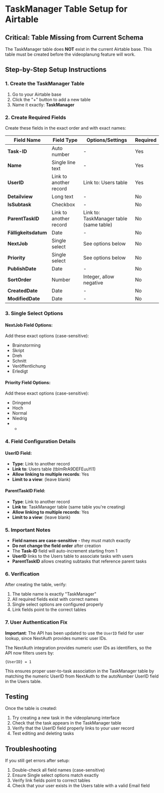 # TaskManager Table Setup for Airtable

## Critical: Table Missing from Current Schema

The TaskManager table does **NOT** exist in the current Airtable base. This table must be created before the videoplanung feature will work.

## Step-by-Step Setup Instructions

### 1. Create the TaskManager Table

1. Go to your Airtable base
2. Click the "+" button to add a new table
3. Name it exactly: **TaskManager**

### 2. Create Required Fields

Create these fields in the exact order and with exact names:

| Field Name | Field Type | Options/Settings | Required |
|------------|------------|------------------|----------|
| **Task-ID** | Auto number | - | Yes |
| **Name** | Single line text | - | Yes |
| **UserID** | Link to another record | Link to: Users table | Yes |
| **Detailview** | Long text | - | No |
| **IsSubtask** | Checkbox | - | No |
| **ParentTaskID** | Link to another record | Link to: TaskManager table (same table) | No |
| **Fälligkeitsdatum** | Date | - | No |
| **NextJob** | Single select | See options below | No |
| **Priority** | Single select | See options below | No |
| **PublishDate** | Date | - | No |
| **SortOrder** | Number | Integer, allow negative | No |
| **CreatedDate** | Date | - | No |
| **ModifiedDate** | Date | - | No |

### 3. Single Select Options

#### NextJob Field Options:
Add these exact options (case-sensitive):
- Brainstorming
- Skript
- Dreh
- Schnitt
- Veröffentlichung
- Erledigt

#### Priority Field Options:
Add these exact options (case-sensitive):
- Dringend
- Hoch
- Normal
- Niedrig
- -

### 4. Field Configuration Details

#### UserID Field:
- **Type**: Link to another record
- **Link to**: Users table (tblmRrA9DEFEuuYi1)
- **Allow linking to multiple records**: Yes
- **Limit to a view**: (leave blank)

#### ParentTaskID Field:
- **Type**: Link to another record  
- **Link to**: TaskManager table (same table you're creating)
- **Allow linking to multiple records**: Yes
- **Limit to a view**: (leave blank)

### 5. Important Notes

- **Field names are case-sensitive** - they must match exactly
- **Do not change the field order** after creation
- The **Task-ID** field will auto-increment starting from 1
- **UserID** links to the Users table to associate tasks with users
- **ParentTaskID** allows creating subtasks that reference parent tasks

### 6. Verification

After creating the table, verify:
1. The table name is exactly "TaskManager"
2. All required fields exist with correct names
3. Single select options are configured properly
4. Link fields point to the correct tables

### 7. User Authentication Fix

**Important**: The API has been updated to use the `UserID` field for user lookup, since NextAuth provides numeric user IDs.

The NextAuth integration provides numeric user IDs as identifiers, so the API now filters users by:
```
{UserID} = 1
```

This ensures proper user-to-task association in the TaskManager table by matching the numeric UserID from NextAuth to the autoNumber UserID field in the Users table.

## Testing

Once the table is created:
1. Try creating a new task in the videoplanung interface
2. Check that the task appears in the TaskManager table
3. Verify that the UserID field properly links to your user record
4. Test editing and deleting tasks

## Troubleshooting

If you still get errors after setup:
1. Double-check all field names (case-sensitive)
2. Ensure Single select options match exactly
3. Verify link fields point to correct tables
4. Check that your user exists in the Users table with a valid Email field 